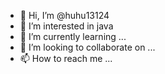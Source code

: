 - 👋 Hi, I’m @huhu13124
- 👀 I’m interested in java
- 🌱 I’m currently learning ...
- 💞️ I’m looking to collaborate on ...
- 📫 How to reach me ...

<!---
huhu13124/huhu13124 is a ✨ special ✨ repository because its `README.md` (this file) appears on your GitHub profile.
You can click the Preview link to take a look at your changes.
--->
